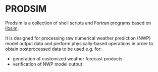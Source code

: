 PRODSIM
=======

Prodsim is a collection of shell scripts and Fortran programs based on
[libsim](https://github.com/ARPA-SIMC/libsim).

It is designed for processing raw numerical weather prediction (NWP)
model output data and perform physically-based operations in order to
obtain postprocessed data to be used e.g. for:

 * generation of customized weather forecast products
 * verification of NWP model output
